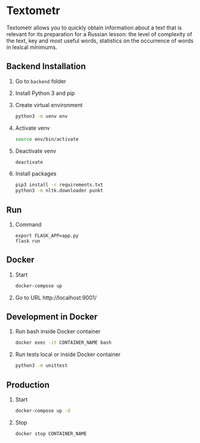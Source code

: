 # Textometr
Textometr allows you to quickly obtain information about a text that is relevant for its preparation for a Russian lesson: the level of complexity of the text, key and most useful words, statistics on the occurrence of words in lexical minimums.

## Backend Installation
1. Go to `backend` folder

2. Install Python 3 and pip

3. Create virtual environment
   ```bash
   python3 -m venv env
   ```

4. Activate venv
   ```bash
   source env/bin/activate
   ```

5. Deactivate venv
   ```bash
   deactivate
   ```

6. Install packages
   ```bash
   pip3 install -r requirements.txt
   python3 -m nltk.downloader punkt
   ```

## Run

1. Command
   ```
   export FLASK_APP=app.py
   flask run
   ```

## Docker

1. Start
   ```bash
   docker-compose up
   ```

2. Go to URL http://localhost:9001/

## Development in Docker

1. Run bash inside Docker container
   ```bash
   docker exec -it CONTAINER_NAME bash
   ```

2. Run tests local or inside Docker container
   ```bash
   python3 -m unittest
   ```
## Production

1. Start
   ```bash
   docker-compose up -d
   ```
2. Stop
   ```bash
   docker stop CONTAINER_NAME
   ```